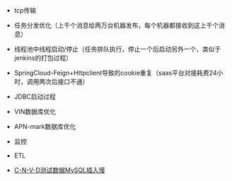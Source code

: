 - tcp传输
- 任务分发优化（上千个消息给两万台机器发布，每个机器都接收到这上千个消息） 
- 线程池中线程启动/停止（任务排队执行，停止一个后启动另外一个，类似于jenkins的打包过程）
- SpringCloud-Feign+Httpclient导致的cookie重复（saas平台对接耗费24小时，调用两次后接口不通）
- JDBC启动过程
- VIN数据库优化
- APN-mark数据库优化
- 监控
- ETL

- [C-N-V-D测试数据MySQL插入慢](../../storage/mysql/sql-optimization-write-slow.md)
